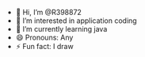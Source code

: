 - 👋 Hi, I’m @R398872
- 👀 I’m interested in application coding
- 🌱 I’m currently learning java
- 😄 Pronouns: Any
- ⚡ Fun fact: I draw
